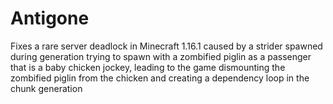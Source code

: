 # Antigone

Fixes a rare server deadlock in Minecraft 1.16.1 caused by a strider spawned during generation trying to spawn with a zombified piglin as a passenger that is a baby chicken jockey,
leading to the game dismounting the zombified piglin from the chicken and creating a dependency loop in the chunk generation